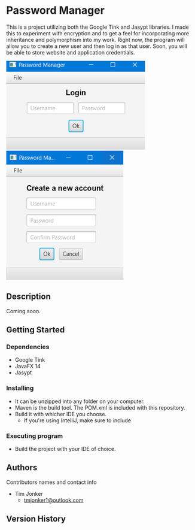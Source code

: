 # Password Manager

This is a project utilizing both the Google Tink and Jasypt libraries.  I made this to experiment with encryption and to get a feel for incorporating more inheritance and polymorphism into my work.  Right now, the program will allow you to create a new user and then log in as that user.  Soon, you will be able to store website and application credentials.

![Login Screen](https://github.com/tmjonker/PasswordManager/blob/master/Images/Login.PNG)              ![New user](https://github.com/tmjonker/PasswordManager/blob/master/Images/NewUser1.PNG)

## Description

Coming soon.

## Getting Started

### Dependencies

* Google Tink
* JavaFX 14
* Jasypt

### Installing

* It can be unzipped into any folder on your computer.
* Maven is the build tool.  The POM.xml is included with this repository.
* Build it with whicher IDE you choose.
  * If you're using IntelliJ, make sure to include 


### Executing program

* Build the project with your IDE of choice.


## Authors

Contributors names and contact info

* Tim Jonker
  - tmjonker1@outlook.com

## Version History

